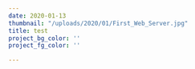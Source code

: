 ```yaml
---
date: 2020-01-13
thumbnail: "/uploads/2020/01/First_Web_Server.jpg"
title: test
project_bg_color: ''
project_fg_color: ''

---
```

